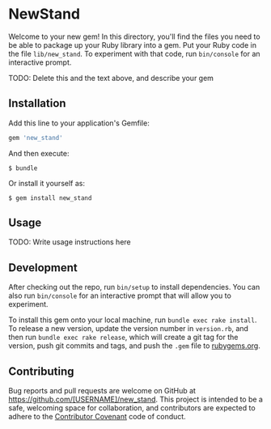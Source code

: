 # NewStand

Welcome to your new gem! In this directory, you'll find the files you need to be able to package up your Ruby library into a gem. Put your Ruby code in the file `lib/new_stand`. To experiment with that code, run `bin/console` for an interactive prompt.

TODO: Delete this and the text above, and describe your gem

## Installation

Add this line to your application's Gemfile:

```ruby
gem 'new_stand'
```

And then execute:

    $ bundle

Or install it yourself as:

    $ gem install new_stand

## Usage

TODO: Write usage instructions here

## Development

After checking out the repo, run `bin/setup` to install dependencies. You can also run `bin/console` for an interactive prompt that will allow you to experiment.

To install this gem onto your local machine, run `bundle exec rake install`. To release a new version, update the version number in `version.rb`, and then run `bundle exec rake release`, which will create a git tag for the version, push git commits and tags, and push the `.gem` file to [rubygems.org](https://rubygems.org).

## Contributing

Bug reports and pull requests are welcome on GitHub at https://github.com/[USERNAME]/new_stand. This project is intended to be a safe, welcoming space for collaboration, and contributors are expected to adhere to the [Contributor Covenant](http://contributor-covenant.org) code of conduct.

